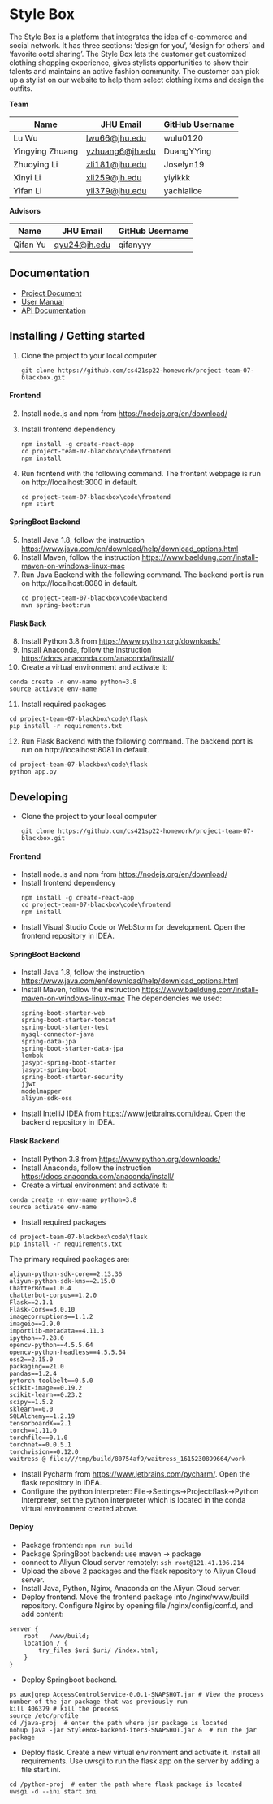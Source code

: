 # Style Box 

The Style Box is a platform that integrates the idea of e-commerce and social network. It has three sections: ‘design for you’, ‘design for others’ and ‘favorite ootd sharing’. The Style Box lets the customer get customized clothing shopping experience, gives stylists opportunities to show their talents and maintains an active fashion community. The customer can pick up a stylist on our website to help them select clothing items and design the outfits. 

**Team**

| Name            | JHU Email       | GitHub Username |
| --------------- | --------------- | --------------- |
| Lu Wu           | lwu66@jhu.edu   | wulu0120        |
| Yingying Zhuang | yzhuang6@jh.edu | DuangYYing      |
| Zhuoying Li     | zli181@jhu.edu  | Joselyn19       |
| Xinyi Li        | xli259@jh.edu   | yiyikkk         |
| Yifan Li        | yli379@jhu.edu  | yachialice      |

**Advisors** 

| Name     | JHU Email    | GitHub Username |
| -------- | ------------ | --------------- |
| Qifan Yu | qyu24@jh.edu | qifanyyy        |

## Documentation

* [Project Document](https://docs.google.com/document/d/1lrwvV_BBTX9bgQO4EuTjWO5jQo29IkbaiXwtHO_O8BU/edit#)
* [User Manual](https://cs421sp22-homework.github.io/project-team-07-blackbox/)
* [API Documentation](https://cs421sp22-homework.github.io/project-team-07-blackbox/)

## Installing / Getting started

1. Clone the project to your local computer

   ```shell
   git clone https://github.com/cs421sp22-homework/project-team-07-blackbox.git
   ```
#### Frontend
2. Install node.js and npm from https://nodejs.org/en/download/
3. Install frontend dependency

   ```shell
   npm install -g create-react-app
   cd project-team-07-blackbox\code\frontend
   npm install
   ```
4. Run frontend with the following command. The frontent webpage is run on http://localhost:3000 in default.

      ```shell
      cd project-team-07-blackbox\code\frontend
      npm start
      ```
#### SpringBoot Backend
5. Install Java 1.8, follow the instruction https://www.java.com/en/download/help/download_options.html
6. Install Maven, follow the instruction https://www.baeldung.com/install-maven-on-windows-linux-mac
7. Run Java Backend with the following command. The backend port is run on http://localhost:8080 in default.
   ```shell
   cd project-team-07-blackbox\code\backend
   mvn spring-boot:run
   ```
#### Flask Back
8. Install Python 3.8 from https://www.python.org/downloads/
9. Install Anaconda, follow the instruction https://docs.anaconda.com/anaconda/install/
10. Create a virtual environment and activate it:
   ```shell
   conda create -n env-name python=3.8
   source activate env-name
   ```
11. Install required packages
   ```shell
   cd project-team-07-blackbox\code\flask
   pip install -r requirements.txt
   ```
12. Run Flask Backend with the following command. The backend port is run on http://localhost:8081 in default.
   ```shell
   cd project-team-07-blackbox\code\flask
   python app.py
   ```



## Developing

- Clone the project to your local computer
   ```shell
   git clone https://github.com/cs421sp22-homework/project-team-07-blackbox.git
   ```
#### Frontend
- Install node.js and npm from https://nodejs.org/en/download/
- Install frontend dependency
   ```shell
   npm install -g create-react-app
   cd project-team-07-blackbox\code\frontend
   npm install
   ```
- Install Visual Studio Code or WebStorm for development. Open the frontend repository in IDEA.
   
#### SpringBoot Backend
- Install Java 1.8, follow the instruction https://www.java.com/en/download/help/download_options.html
- Install Maven, follow the instruction https://www.baeldung.com/install-maven-on-windows-linux-mac
The dependencies we used:
   ```
   spring-boot-starter-web
   spring-boot-starter-tomcat
   spring-boot-starter-test
   mysql-connector-java
   spring-data-jpa
   spring-boot-starter-data-jpa
   lombok
   jasypt-spring-boot-starter
   jasypt-spring-boot
   spring-boot-starter-security
   jjwt
   modelmapper
   aliyun-sdk-oss
   ```
- Install IntelliJ IDEA from https://www.jetbrains.com/idea/. Open the backend repository in IDEA.

#### Flask Backend
- Install Python 3.8 from https://www.python.org/downloads/
- Install Anaconda, follow the instruction https://docs.anaconda.com/anaconda/install/
- Create a virtual environment and activate it:
```shell
conda create -n env-name python=3.8
source activate env-name
```
- Install required packages
```shell
cd project-team-07-blackbox\code\flask
pip install -r requirements.txt
```
The primary required packages are:
```
aliyun-python-sdk-core==2.13.36
aliyun-python-sdk-kms==2.15.0
ChatterBot==1.0.4
chatterbot-corpus==1.2.0
Flask==2.1.1
Flask-Cors==3.0.10
imagecorruptions==1.1.2
imageio==2.9.0
importlib-metadata==4.11.3
ipython==7.28.0
opencv-python==4.5.5.64
opencv-python-headless==4.5.5.64
oss2==2.15.0
packaging==21.0
pandas==1.2.4
pytorch-toolbelt==0.5.0
scikit-image==0.19.2
scikit-learn==0.23.2
scipy==1.5.2
sklearn==0.0
SQLAlchemy==1.2.19
tensorboardX==2.1
torch==1.11.0
torchfile==0.1.0
torchnet==0.0.5.1
torchvision==0.12.0
waitress @ file:///tmp/build/80754af9/waitress_1615230899664/work
```
- Install Pycharm from https://www.jetbrains.com/pycharm/. Open the flask repository in IDEA.
- Configure the python interpreter: File->Settings->Project:flask->Python Interpreter, set the python interpreter which is located in the conda virtual environment created above.

#### Deploy
- Package frontend: ``npm run build``
- Package SpringBoot backend: use maven -> package
- connect to Aliyun Cloud server remotely: ``ssh root@121.41.106.214``
- Upload the above 2 packages and the flask repository to Aliyun Cloud server. 
- Install Java, Python, Nginx, Anaconda on the Aliyun Cloud server.
- Deploy frontend. Move the frontend package into /nginx/www/build repository. Configure Nginx by opening file /nginx/config/conf.d, and add content:
```
server {
    root   /www/build;
    location / {
        try_files $uri $uri/ /index.html;
    }
}
```
- Deploy Springboot backend.
```
ps aux|grep AccessControlService-0.0.1-SNAPSHOT.jar # View the process number of the jar package that was previously run
kill 406379 # kill the process
source /etc/profile
cd /java-proj  # enter the path where jar package is located
nohup java -jar StyleBox-backend-iter3-SNAPSHOT.jar &  # run the jar package
```
- Deploy flask. Create a new virtual environment and activate it. Install all requirements. Use uwsgi to run the flask app on the server by adding a file start.ini.
```
cd /python-proj  # enter the path where flask package is located
uwsgi -d --ini start.ini
```
